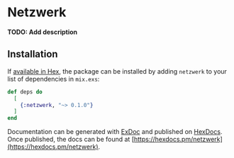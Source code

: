 # Netzwerk

**TODO: Add description**

## Installation

If [available in Hex](https://hex.pm/docs/publish), the package can be installed
by adding `netzwerk` to your list of dependencies in `mix.exs`:

```elixir
def deps do
  [
    {:netzwerk, "~> 0.1.0"}
  ]
end
```

Documentation can be generated with [ExDoc](https://github.com/elixir-lang/ex_doc)
and published on [HexDocs](https://hexdocs.pm). Once published, the docs can
be found at [https://hexdocs.pm/netzwerk](https://hexdocs.pm/netzwerk).

